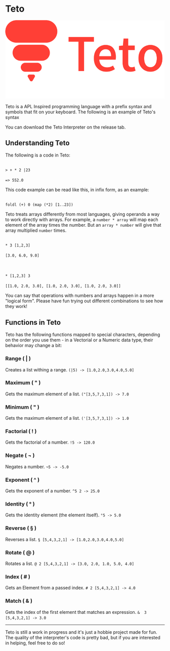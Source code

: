 
# Teto

![Tetolang Logo](teto_logo_texto.png)

Teto is a APL Inspired programming language with a prefix syntax and symbols that fit on your keyboard. The following is an example of Teto's syntax

You can download the Teto Interpreter on the release tab.

  

## Understanding Teto

The following is a code in Teto:

```

> + * 2 |23

=> 552.0

```

This code example can be read like this, in infix form, as an example:

```

foldl (+) 0 (map (*2) [1..23])

```

Teto treats arrays differently from most languages, giving operands a way to work directly with arrays. For example, a `number * array` will map each element of the array times the number. But an `array * number` will give that array multiplied `number` times.

```

* 3 [1,2,3]

[3.0, 6.0, 9.0]

  

* [1,2,3] 3

[[1.0, 2.0, 3.0], [1.0, 2.0, 3.0], [1.0, 2.0, 3.0]]

```

You can say that operations with numbers and arrays happen in a more "logical form". Please have fun trying out different combinations to see how they work!

  

## Functions in Teto

Teto has the following functions mapped to special characters, depending on the order you use them - in a Vectorial or a Numeric data type, their behavior may change a bit:

###  Range ( | )
Creates a list withing a range. 
`(|5) -> [1.0,2.0,3.0,4.0,5.0]`

###  Maximum ( " )
Gets the maximum element of a list.
`("[3,5,7,3,1]) -> 7.0`

###  Minimum ( " )
Gets the maximum element of a list.
`('[3,5,7,3,1]) -> 1.0`

###  Factorial ( ! )
Gets the factorial of a number.
`!5 -> 120.0`

###  Negate ( ¬ )
Negates a number.
`¬5 -> -5.0`

###  Exponent ( ^ )
Gets the exponent of a number.
`^5 2 -> 25.0`

###  Identity ( ° )
Gets the identity element (the element itself).
`°5 -> 5.0`

###  Reverse ( § )
Reverses a list.
`§ [5,4,3,2,1] -> [1.0,2.0,3.0,4.0,5.0]`

###  Rotate ( @ )
Rotates a list.
`@ 2 [5,4,3,2,1] -> [3.0, 2.0, 1.0, 5.0, 4.0]`

###  Index ( # )
Gets an Element from a passed index.
`# 2 [5,4,3,2,1] -> 4.0`

###  Match ( & )
Gets the index of the first element that matches an expression.
`&  3 [5,4,3,2,1] -> 3.0`

___
Teto is still a work in progress and it's just a hobbie project made for fun. The quality of the interpreter's code is pretty bad, but if you are interested in helping, feel free to do so!
